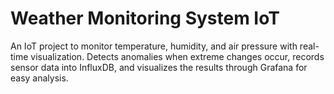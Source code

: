 # Weather Monitoring System IoT
An IoT project to monitor temperature, humidity, and air pressure with real-time visualization.  Detects anomalies when extreme changes occur, records sensor data into InfluxDB, and visualizes the results through Grafana for easy analysis.
